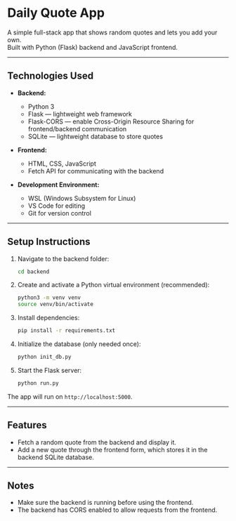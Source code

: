 # Daily Quote App

A simple full-stack app that shows random quotes and lets you add your own.  
Built with Python (Flask) backend and JavaScript frontend.

---

## Technologies Used

- **Backend:**  
  - Python 3  
  - Flask — lightweight web framework  
  - Flask-CORS — enable Cross-Origin Resource Sharing for frontend/backend communication  
  - SQLite — lightweight database to store quotes

- **Frontend:**  
  - HTML, CSS, JavaScript  
  - Fetch API for communicating with the backend

- **Development Environment:**  
  - WSL (Windows Subsystem for Linux)  
  - VS Code for editing  
  - Git for version control

---

## Setup Instructions

1. Navigate to the backend folder:

    ```bash
    cd backend
    ```

2. Create and activate a Python virtual environment (recommended):

    ```bash
    python3 -m venv venv
    source venv/bin/activate
    ```

3. Install dependencies:

    ```bash
    pip install -r requirements.txt
    ```

4. Initialize the database (only needed once):

    ```bash
    python init_db.py
    ```

5. Start the Flask server:

    ```bash
    python run.py
    ```

The app will run on `http://localhost:5000`.

---

## Features

- Fetch a random quote from the backend and display it.
- Add a new quote through the frontend form, which stores it in the backend SQLite database.

---

## Notes

- Make sure the backend is running before using the frontend.
- The backend has CORS enabled to allow requests from the frontend.